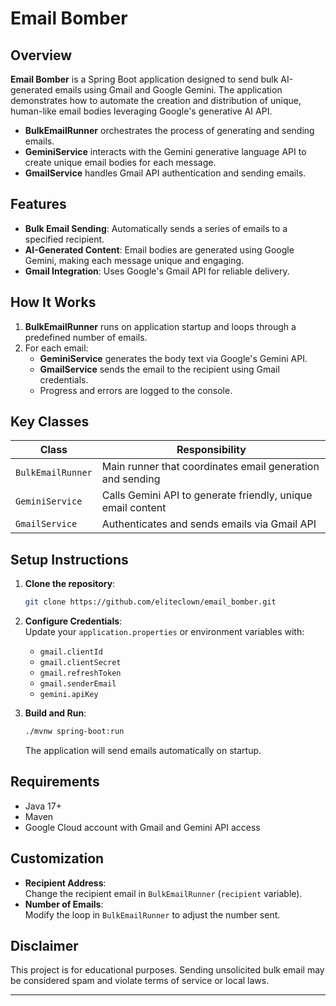 # Email Bomber

## Overview

**Email Bomber** is a Spring Boot application designed to send bulk AI-generated emails using Gmail and Google Gemini. The application demonstrates how to automate the creation and distribution of unique, human-like email bodies leveraging Google's generative AI API.

- **BulkEmailRunner** orchestrates the process of generating and sending emails.
- **GeminiService** interacts with the Gemini generative language API to create unique email bodies for each message.
- **GmailService** handles Gmail API authentication and sending emails.

## Features

- **Bulk Email Sending**: Automatically sends a series of emails to a specified recipient.
- **AI-Generated Content**: Email bodies are generated using Google Gemini, making each message unique and engaging.
- **Gmail Integration**: Uses Google's Gmail API for reliable delivery.

## How It Works

1. **BulkEmailRunner** runs on application startup and loops through a predefined number of emails.
2. For each email:
   - **GeminiService** generates the body text via Google's Gemini API.
   - **GmailService** sends the email to the recipient using Gmail credentials.
   - Progress and errors are logged to the console.

## Key Classes

| Class                    | Responsibility                                                      |
|--------------------------|---------------------------------------------------------------------|
| `BulkEmailRunner`        | Main runner that coordinates email generation and sending           |
| `GeminiService`          | Calls Gemini API to generate friendly, unique email content         |
| `GmailService`           | Authenticates and sends emails via Gmail API                        |

## Setup Instructions

1. **Clone the repository**:
   ```sh
   git clone https://github.com/eliteclown/email_bomber.git
   ```
2. **Configure Credentials**:  
   Update your `application.properties` or environment variables with:
   - `gmail.clientId`
   - `gmail.clientSecret`
   - `gmail.refreshToken`
   - `gmail.senderEmail`
   - `gemini.apiKey`

3. **Build and Run**:
   ```sh
   ./mvnw spring-boot:run
   ```
   The application will send emails automatically on startup.

## Requirements

- Java 17+
- Maven
- Google Cloud account with Gmail and Gemini API access

## Customization

- **Recipient Address**:  
  Change the recipient email in `BulkEmailRunner` (`recipient` variable).
- **Number of Emails**:  
  Modify the loop in `BulkEmailRunner` to adjust the number sent.

## Disclaimer

This project is for educational purposes. Sending unsolicited bulk email may be considered spam and violate terms of service or local laws.

---

